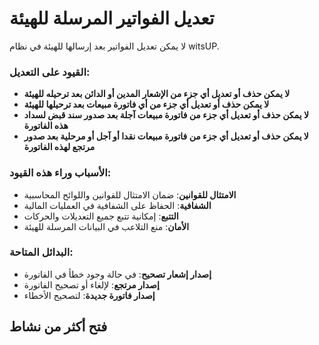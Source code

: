 # تعديل الفواتير المرسلة للهيئة
لا يمكن تعديل الفواتير بعد إرسالها للهيئة في نظام witsUP.

### القيود على التعديل:
- **لا يمكن حذف أو تعديل أي جزء من الإشعار المدين أو الدائن بعد ترحيله للهيئة**
- **لا يمكن حذف أو تعديل أي جزء من أي فاتورة مبيعات بعد ترحيلها للهيئة**
- **لا يمكن حذف أو تعديل أي جزء من فاتورة مبيعات آجلة بعد صدور سند قبض لسداد هذه الفاتورة**
- **لا يمكن حذف أو تعديل أي جزء من فاتورة مبيعات نقدا أو آجل أو مرحلية بعد صدور مرتجع لهذه الفاتورة**

### الأسباب وراء هذه القيود:
- **الامتثال للقوانين**: ضمان الامتثال للقوانين واللوائح المحاسبية
- **الشفافية**: الحفاظ على الشفافية في العمليات المالية
- **التتبع**: إمكانية تتبع جميع التعديلات والحركات
- **الأمان**: منع التلاعب في البيانات المرسلة للهيئة

### البدائل المتاحة:
- **إصدار إشعار تصحيح**: في حالة وجود خطأ في الفاتورة
- **إصدار مرتجع**: لإلغاء أو تصحيح الفاتورة
- **إصدار فاتورة جديدة**: لتصحيح الأخطاء

## فتح أكثر من نشاط
